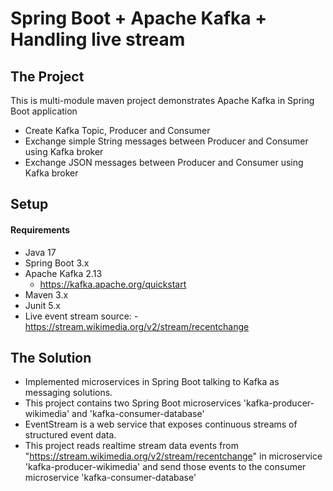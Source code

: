 # Spring Boot + Apache Kafka + Handling live stream

## The Project

This is multi-module maven project demonstrates Apache Kafka in Spring Boot application
- Create Kafka Topic, Producer and Consumer
- Exchange simple String messages between Producer and Consumer using Kafka broker
- Exchange JSON messages between Producer and Consumer using Kafka broker

## Setup
#### Requirements
- Java 17
- Spring Boot 3.x
- Apache Kafka 2.13
    - https://kafka.apache.org/quickstart
- Maven 3.x
- Junit 5.x
- Live event stream source:
      - https://stream.wikimedia.org/v2/stream/recentchange

## The Solution
- Implemented microservices in Spring Boot talking to Kafka as messaging solutions.
- This project contains two Spring Boot microservices 'kafka-producer-wikimedia' and 'kafka-consumer-database'
- EventStream is a web service that exposes continuous streams of structured event data.
- This project reads realtime stream data events from "https://stream.wikimedia.org/v2/stream/recentchange" in microservice 'kafka-producer-wikimedia' and send those events to the consumer microservice 'kafka-consumer-database'
